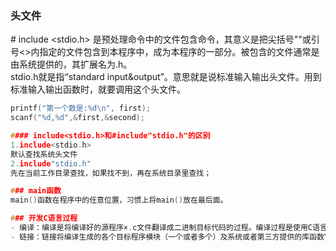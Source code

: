 ### 头文件
\# include <stdio.h> 是预处理命令中的文件包含命令，其意义是把尖括号""或引号<>内指定的文件包含到本程序中，成为本程序的一部分。被包含的文件通常是由系统提供的，其扩展名为.h。  
stdio.h就是指“standard input&output”。意思就是说标准输入输出头文件。用到标准输入输出函数时，就要调用这个头文件。  
```C
printf("第一个数是:%d\n", first);
scanf("%d,%d",&first,&second);

#### include<stdio.h>和#include"stdio.h"的区别
1.include<stdio.h>  
默认查找系统头文件  
2.include"stdio.h"  
先在当前工作目录查找，如果找不到，再在系统目录里查找；  

### main函数
main()函数在程序中的任意位置，习惯上将main()放在最后面。

### 开发C语言过程
- 编译：编译是将编译好的源程序×.c文件翻译成二进制目标代码的过程。编译过程是使用C语言提供的编译程序完成的，该过程会检查程序语法错误。正确的源程序文件经过编译在磁盘上生成目标文件\*.obj。
- 链接：链接将编译生成的各个目标程序模块（一个或者多个）及系统或者第三方提供的库函数\*.lib链接在一起，生成可以在操作系统上直接运行的可执行文件\*.exe
